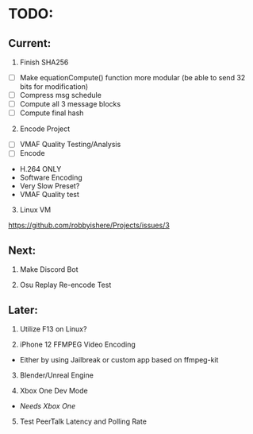 # TODO:
## Current:
1. Finish SHA256
- [ ] Make equationCompute() function more modular (be able to send 32 bits for modification) 
- [ ] Compress msg schedule
- [ ] Compute all 3 message blocks
- [ ] Compute final hash

2. Encode Project
- [ ] VMAF Quality Testing/Analysis
- [ ] Encode
* H.264 ONLY
* Software Encoding
* Very Slow Preset?
* VMAF Quality test

3. Linux VM

https://github.com/robbyishere/Projects/issues/3

## Next:	
1. Make Discord Bot

2. Osu Replay Re-encode Test

## Later:
1. Utilize F13 on Linux?

2. iPhone 12 FFMPEG Video Encoding
* Either by using Jailbreak or custom app based on ffmpeg-kit

3. Blender/Unreal Engine

4. Xbox One Dev Mode
* _Needs Xbox One_

5. Test PeerTalk Latency and Polling Rate
